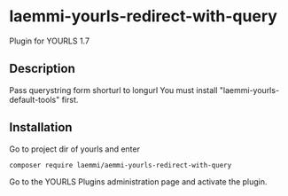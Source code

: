 # laemmi-yourls-redirect-with-query
Plugin for YOURLS 1.7

## Description
Pass querystring form shorturl to longurl
You must install "laemmi-yourls-default-tools" first.

## Installation
Go to project dir of yourls and enter

    composer require laemmi/aemmi-yourls-redirect-with-query

Go to the YOURLS Plugins administration page and activate the plugin.
